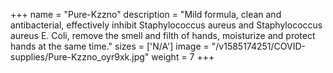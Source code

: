 +++
name = "Pure-Kzzno"
description = "Mild formula, clean and antibacterial, effectively inhibit Staphylococcus aureus and Staphylococcus aureus E. Coli, remove the smell and filth of hands, moisturize and protect hands at the same time."
sizes = ['N/A']
image = "/v1585174251/COVID-supplies/Pure-Kzzno_oyr9xk.jpg"
weight = 7
+++